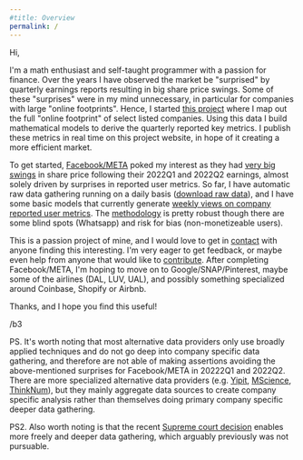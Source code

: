 ```yaml
---
#title: Overview
permalink: /
--- 
```


Hi,

I'm a math enthusiast and self-taught programmer with a passion for finance. Over the years I have observed the market be "surprised" by quarterly earnings reports resulting in big share price swings. Some of these "surprises" were in my mind unnecessary, in particular for companies with large "online footprints". Hence, I started [this project]() where I map out the full "online footprint" of select listed companies. Using this data I build mathematical models to derive the quarterly reported key metrics. I publish these metrics in real time on this project website, in hope of it creating a more efficient market.

To get started, [Facebook/META]() poked my interest as they had [very big swings]() in share price following their 2022Q1 and 2022Q2 earnings, almost solely driven by surprises in reported user metrics. So far, I have automatic raw data gathering running on a daily basis ([download raw data]()), and I have some basic models that currently generate [weekly views on company reported user metrics](). The [methodology]() is pretty robust though there are some blind spots (Whatsapp) and risk for bias (non-monetizeable users).

This is a passion project of mine, and I would love to get in [contact]() with anyone finding this interesting. I'm very eager to get feedback, or maybe even help from anyone that would like to [contribute](). After completing Facebook/META, I'm hoping to move on to Google/SNAP/Pinterest, maybe some of the airlines (DAL, LUV, UAL), and possibly something specialized around Coinbase, Shopify or Airbnb.

Thanks, and I hope you find this useful!

/b3

PS. It's worth noting that most alternative data providers only use broadly applied techniques and do not go deep into company specific data gathering, and therefore are not able of making assertions avoiding the above-mentioned surprises for Facebook/META in 20222Q1 and 2022Q2. There are more specialized alternative data providers (e.g. [Yipit](https://www.yipitdata.com/coverage), [MScience](https://mscience.com/files/coveragelist.pdf), [ThinkNum](https://www.thinknum.com/datasets/all)), but they mainly aggregate data sources to create company specific analysis rather than themselves doing primary company specific deeper data gathering.

PS2. Also worth noting is that the recent [Supreme court decision](https://en.wikipedia.org/wiki/HiQ_Labs_v._LinkedIn) enables more freely and deeper data gathering, which arguably previously was not pursuable.
